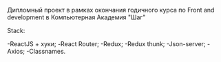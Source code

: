 Дипломный проект в рамках окончания годичного курса по Front and development в Компьютерная Академия "Шаг"

Stack:

-ReactJS + хуки;
-React Router;
-Redux;
-Redux thunk;
-Json-server;
-Axios;
-Classnames.
